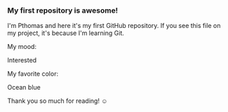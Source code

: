 ### My first repository is awesome!

I'm Pthomas and here it's my first GitHub repository.
If you see this file on my project, it's because I'm learning Git.

My mood:

Interested

My favorite color:

Ocean blue

Thank you so much for reading! ☺
